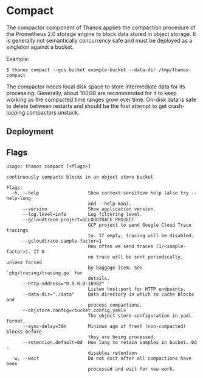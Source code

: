 # Compact

The compactor component of Thanos applies the compaction procedure of the Prometheus 2.0 storage engine to block data stored in object storage.
It is generally not semantically concurrency safe and must be deployed as a singleton against a bucket.

Example:

```
$ thanos compact --gcs.bucket example-bucket --data-dir /tmp/thanos-compact
```

The compactor needs local disk space to store intermediate data for its processing. Generally, about 100GB are recommended for it to keep working as the compacted time ranges grow over time.
On-disk data is safe to delete between restarts and should be the first attempt to get crash-looping compactors unstuck.

## Deployment

## Flags

[embedmd]:# (flags/compact.txt $)
```$
usage: thanos compact [<flags>]

continuously compacts blocks in an object store bucket

Flags:
  -h, --help                  Show context-sensitive help (also try --help-long
                              and --help-man).
      --version               Show application version.
      --log.level=info        Log filtering level.
      --gcloudtrace.project=GCLOUDTRACE.PROJECT  
                              GCP project to send Google Cloud Trace tracings
                              to. If empty, tracing will be disabled.
      --gcloudtrace.sample-factor=1  
                              How often we send traces (1/<sample-factor>). If 0
                              no trace will be sent periodically, unless forced
                              by baggage item. See `pkg/tracing/tracing.go` for
                              details.
      --http-address="0.0.0.0:10902"  
                              Listen host:port for HTTP endpoints.
      --data-dir="./data"     Data directory in which to cache blocks and
                              process compactions.
      --objstore.config=<bucket.config.yaml>  
                              The object store configuration in yaml format.
      --sync-delay=30m        Minimum age of fresh (non-compacted) blocks before
                              they are being processed.
      --retention.default=0d  How long to retain samples in bucket. 0d -
                              disables retention
  -w, --wait                  Do not exit after all compactions have been
                              processed and wait for new work.

```
